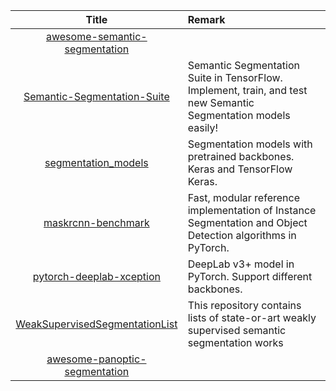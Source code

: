 | Title | Remark |
| :----: | :---- |
|[awesome-semantic-segmentation](https://github.com/mrgloom/awesome-semantic-segmentation)|
|[Semantic-Segmentation-Suite](https://github.com/GeorgeSeif/Semantic-Segmentation-Suite)|Semantic Segmentation Suite in TensorFlow. Implement, train, and test new Semantic Segmentation models easily!|
|[segmentation_models](https://github.com/qubvel/segmentation_models)|Segmentation models with pretrained backbones. Keras and TensorFlow Keras.|
|[maskrcnn-benchmark](https://github.com/facebookresearch/maskrcnn-benchmark)|Fast, modular reference implementation of Instance Segmentation and Object Detection algorithms in PyTorch.|
|[pytorch-deeplab-xception](https://github.com/jfzhang95/pytorch-deeplab-xception)|DeepLab v3+ model in PyTorch. Support different backbones.|
|[WeakSupervisedSegmentationList](https://github.com/JackieZhangdx/WeakSupervisedSegmentationList)|This repository contains lists of state-or-art weakly supervised semantic segmentation works|
|[awesome-panoptic-segmentation](https://github.com/Angzz/awesome-panoptic-segmentation)|





